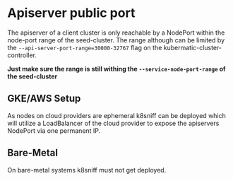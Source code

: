 # Apiserver public port

The apiserver of a client cluster is only reachable by a NodePort within the node-port range of the seed-cluster.
The range although can be limited by the `--api-server-port-range=30000-32767` flag on the kubermatic-cluster-controller.

**Just make sure the range is still withing the `--service-node-port-range` of the seed-cluster**

## GKE/AWS Setup
As nodes on cloud providers are ephemeral k8sniff can be deployed which will utilize a LoadBalancer of the cloud provider to expose the apiservers NodePort via one permanent IP.

## Bare-Metal
On bare-metal systems k8sniff must not get deployed. 

